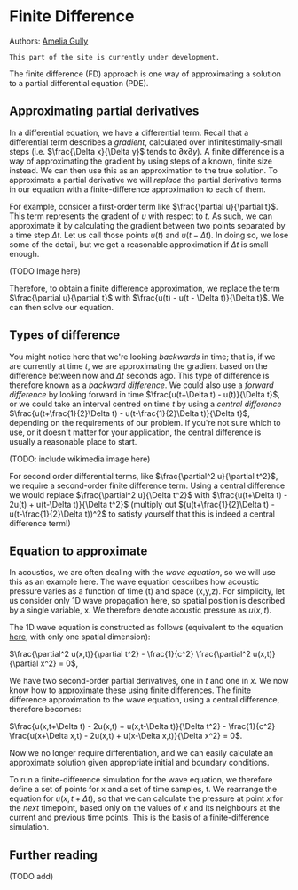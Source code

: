 # Finite Difference
Authors: [Amelia Gully](https://knowledgebase.acoustics.ac.uk/community/bios.html#amelia-gully)

```{warning}
This part of the site is currently under development.
```

The finite difference (FD) approach is one way of approximating a solution to a partial differential equation (PDE). 

## Approximating partial derivatives
In a differential equation, we have a differential term. Recall that a differential term describes a _gradient_, calculated over infinitestimally-small steps (i.e. $\frac{\Delta x}{\Delta y}$ tends to ${\partial x}{\partial y}$). A finite difference is a way of approximating the gradient by using steps of a known, finite size instead. We can then use this as an approximation to the true solution. To approximate a partial derivative we will _replace_ the partial derivative terms in our equation with a finite-difference approximation to each of them. 

For example, consider a first-order term like $\frac{\partial u}{\partial t}$. This term represents the gradent of $u$ with respect to $t$. As such, we can approximate it by calculating the gradient between two points separated by a time step $\Delta t$. Let us call those points $u(t)$ and $u(t-\Delta t)$. In doing so, we lose some of the detail, but we get a reasonable approximation if $\Delta t$ is small enough.

(TODO Image here)

Therefore, to obtain a finite difference approximation, we replace the term $\frac{\partial u}{\partial t}$ with $\frac{u(t) - u(t - \Delta t)}{\Delta t}$. We can then solve our equation.

## Types of difference
You might notice here that we're looking _backwards_ in time; that is, if we are currently at time $t$, we are approximating the gradient based on the difference between now and $\Delta t$ seconds ago. This type of difference is therefore known as a _backward difference_. We could also use a _forward difference_ by looking forward in time $\frac{u(t+\Delta t) - u(t)}{\Delta t}$, or we could take an interval centred on time $t$ by using a _central difference_ $\frac{u(t+\frac{1}{2}\Delta t) - u(t-\frac{1}{2}\Delta t)}{\Delta t}$, depending on the requirements of our problem. If you're not sure which to use, or it doesn't matter for your application, the central difference is usually a reasonable place to start.

(TODO: include wikimedia image here)

For second order differential terms, like $\frac{\partial^2 u}{\partial t^2}$, we require a second-order finite difference term. Using a central difference we would replace $\frac{\partial^2 u}{\Delta t^2}$ with $\frac{u(t+\Delta t) - 2u(t) + u(t-\Delta t)}{\Delta t^2}$ (multiply out $(u(t+\frac{1}{2}\Delta t) - u(t-\frac{1}{2}\Delta t))^2$ to satisfy yourself that this is indeed a central difference term!)

## Equation to approximate
In acoustics, we are often dealing with the _wave equation_, so we will use this as an example here. The wave equation describes how acoustic pressure varies as a function of time (t) and space (x,y,z). For simplicity, let us consider only 1D wave propagation here, so spatial position is described by a single variable, x. We therefore denote acoustic pressure as $u(x,t)$.

The 1D wave equation is constructed as follows (equivalent to the equation [here](https://knowledgebase.acoustics.ac.uk/core-concepts/how-define-problem-what-is-a-pde.html?highlight=wave%20equation#equation-eq-wave-eq), with only one spatial dimension):

$\frac{\partial^2 u(x,t)}{\partial t^2} - \frac{1}{c^2} \frac{\partial^2 u(x,t)}{\partial x^2} = 0$,

We have two second-order partial derivatives, one in $t$ and one in $x$. We now know how to approximate these using finite differences. The finite difference approximation to the wave equation, using a central difference, therefore becomes:

$\frac{u(x,t+\Delta t) - 2u(x,t) + u(x,t-\Delta t)}{\Delta t^2} - \frac{1}{c^2} \frac{u(x+\Delta x,t) - 2u(x,t) + u(x-\Delta x,t)}{\Delta x^2} = 0$.

Now we no longer require differentiation, and we can easily calculate an approximate solution given appropriate initial and boundary conditions.

To run a finite-difference simulation for the wave equation, we therefore define a set of points for x and a set of time samples, t. We rearrange the equation for $u(x,t + \Delta t)$, so that we can calculate the pressure at point $x$ for the _next_ timepoint, based only on the values of $x$ and its neighbours at the current and previous time points. This is the basis of a finite-difference simulation.

## Further reading

(TODO add)
